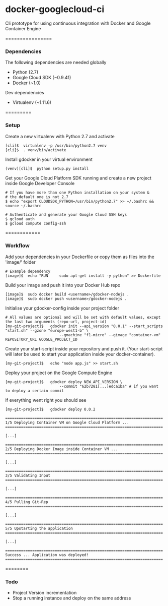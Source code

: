 docker-googlecloud-ci
=====================

Cli prototype for using continuous integration with Docker and Google Container Engine


================
### Dependencies
The following dependencies are needed globally

* Python (2.7)
* Google Cloud SDK (~0.9.41)
* Docker (~1.0)

Dev dependencies
* Virtualenv (~1.11.6)


=========
### Setup

Create a new virtualenv with Python 2.7 and activate
```Shell
[cli]$  virtualenv -p /usr/bin/python2.7 venv
[cli]$  . venv/bin/activate
```

Install gdocker in your virtual environment
```Shell
(venv)[cli]$  python setup.py install
```

Get your Google Cloud Platform SDK running and create a new project inside Google Developer Console
```Shell
# If you have more than one Python installation on your system &
# the default one is not 2.7
$ echo "export CLOUDSDK_PYTHON=/usr/bin/python2.7" >> ~/.bashrc && source ~/.bashrc

# Authenticate and generate your Google Cloud SSH keys
$ gcloud auth
$ gcloud compute config-ssh
```


============
### Workflow

Add your dependencies in your Dockerfile or copy them as files into the 'image/' folder
```Shell
# Example dependency
[image]$  echo "RUN     sudo apt-get install -y python" >> Dockerfile
```

Build your image and push it into your Docker Hub repo
```Shell
[image]$  sudo docker build <username>/gdocker-nodejs .
[image]$  sudo docker push <username>/gdocker-nodejs .
```

Initialise your gdocker-config inside your project folder
```Shell
# All values are optional and will be set with default values, except the last two arguments (repo-url, project-id)
[my-git-project]$   gdocker init --api_version "0.0.1" --start_scripts "start.sh" --gzone "europe-west1-b" \
		                --gmachine "f1-micro" --gimage "container-vm" REPOSITORY_URL GOOGLE_PROJECT_ID
```

Create your start-script inside your repository and push it. (Your start-script will later be used to
start your application inside your docker-container).
```Shell
[my-git-project]$   echo "node app.js" >> start.sh
```

Deploy your project on the Google Compute Engine
```Shell
[my-git-project]$   gdocker deploy NEW_API_VERSION \
		                --commit "62b7281[...]edca1ba" # if you want to deploy a certain commit
```

If everything went right you should see
```Shell
[my-git-project]$   gdocker deploy 0.0.2

======================================================================
1/5 Deploying Container VM on Google Cloud Platform ...
======================================================================

[...]

======================================================================
2/5 Deploying Docker Image inside Container VM ...
======================================================================

[...]

======================================================================
3/5 Validating Input
======================================================================

[...]

======================================================================
4/5 Pulling Git-Rep
======================================================================

[...]

======================================================================
5/5 Upstarting the application
======================================================================

[...]

======================================================================
Success ... Application was deployed!
======================================================================

```


========
### Todo

* Project Version incrementation
* Stop a running instance and deploy on the same address